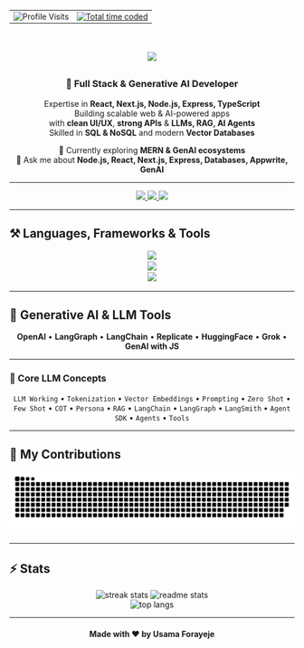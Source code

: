 <table width="100%">
  <tr>
    <td align="left">
      <!-- Left badge -->
      <img src="https://visitor-badge.laobi.icu/badge?page_id=usama-forayeje" alt="Profile Visits" />
    </td>
    <td align="right">
      <!-- Right badge -->
      <a href="https://wakatime.com/@a266f62a-327f-4ed8-9c14-79e70cc54b70">
        <img src="https://wakatime.com/badge/user/a266f62a-327f-4ed8-9c14-79e70cc54b70.svg" alt="Total time coded" />
      </a>
    </td>
  </tr>
</table>


<div align="center">


<h1>
<img src="https://readme-typing-svg.herokuapp.com/?font=Righteous&size=40&center=true&vCenter=true&width=600&height=80&duration=5000&lines=Hey+there!+👋;+I'm+Usama+Forayaje!" />
</h1>

<h3>🚀 Full Stack & Generative AI Developer</h3>

<p>
Expertise in <b>React, Next.js, Node.js, Express, TypeScript</b> <br/>
Building scalable web & AI-powered apps <br/>
with <b>clean UI/UX</b>, <b>strong APIs</b> & <b>LLMs, RAG, AI Agents</b> <br/>
Skilled in <b>SQL & NoSQL</b> and modern <b>Vector Databases</b>
</p>

🌱 Currently exploring **MERN & GenAI ecosystems**  
💬 Ask me about **Node.js, React, Next.js, Express, Databases, Appwrite, GenAI**  

</div>

---

<div align="center">
<a href="mailto:usamaforayaje@gmail.com">
  <img src="https://img.shields.io/badge/Gmail-333333?style=for-the-badge&logo=gmail&logoColor=red" />
</a>
<a href="https://www.linkedin.com/in/usama-forayeje/" target="_blank">
  <img src="https://img.shields.io/badge/LinkedIn-0077B5?style=for-the-badge&logo=linkedin&logoColor=white" />
</a>
<a href="https://github.com/usama-forayeje" target="_blank">
  <img src="https://img.shields.io/badge/Portfolio-FF5722?style=for-the-badge&logo=todoist&logoColor=white" />
</a>
</div>

---

## ⚒️ Languages, Frameworks & Tools

<div align="center">
<!-- Web & Frontend -->
<img src="https://skillicons.dev/icons?i=html,css,react,nextjs,tailwind,threejs,redux" />
<br>
<!-- Backend & DB -->
<img src="https://skillicons.dev/icons?i=nodejs,javascript,typescript,express,postgres,mongodb,redis,nginx,bun" />
<br>
<!-- Tools -->
<img src="https://skillicons.dev/icons?i=vscode,github,figma,git,docker,postman,pnpm,prisma,vercel,notion" />
</div>

---

## 🤖 Generative AI & LLM Tools

<div align="center">

**OpenAI** • **LangGraph** • **LangChain** • **Replicate** • **HuggingFace** • **Grok** • **GenAI with JS**

</div>

---

### 🔹 Core LLM Concepts


<div align="center">

`LLM Working` • `Tokenization` • `Vector Embeddings` • `Prompting` • `Zero Shot` • `Few Shot` • `COT` • `Persona` • `RAG` • `LangChain` • `LangGraph` • `LangSmith` • `Agent SDK` • `Agents` • `Tools`  

</div>

---

## 🐍 My Contributions

<p align="center">
  <picture>
    <source media="(prefers-color-scheme: dark)" srcset="https://raw.githubusercontent.com/usama-forayeje/usama-forayeje/output/github-snake-dark.svg" />
    <source media="(prefers-color-scheme: light)" srcset="https://raw.githubusercontent.com/usama-forayeje/usama-forayeje/output/github-snake.svg" />
    <img alt="github-snake" src="https://raw.githubusercontent.com/usama-forayeje/usama-forayeje/output/github-snake.svg" />
  </picture>
</p>

---

## ⚡ Stats

<div align="center">
<img width="390" src="https://github-readme-streak-stats.herokuapp.com/?user=usama-forayeje&count_private=true&theme=react&border_radius=10" alt="streak stats"/>
<img width="390" src="https://github-readme-stats.vercel.app/api?username=usama-forayeje&count_private=true&show_icons=true&include_all_commits=true&theme=react&rank_icon=github&border_radius=10" alt="readme stats"/>
<br/>
<img width="325" src="https://github-readme-stats.vercel.app/api/top-langs/?username=usama-forayeje&hide=HTML&langs_count=8&layout=compact&theme=react&border_radius=10" alt="top langs"/>
</div>

---

<!-- <div align="center">
<a href='https://buymeacoffee.com/usama_forayaje' target='_blank'>
<img height='64' style='border:0px;height:64px;' src='https://storage.ko-fi.com/cdn/kofi1.png?v=3' border='0' alt='Buy Me a Coffee' />
</a>
</div>


--- -->

<div align="center">
<h4>Made with ❤️ by <strong>Usama Forayeje</strong></h4>
</div>
